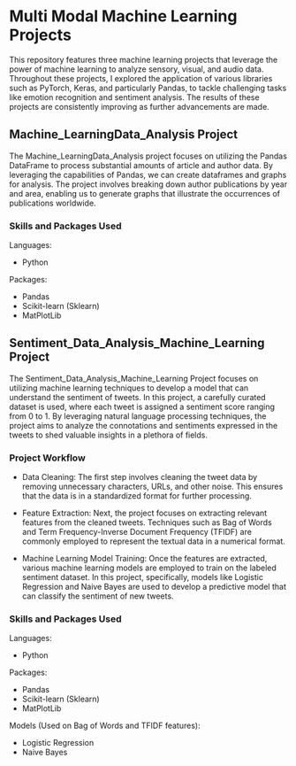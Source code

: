 # Multi Modal Machine Learning Projects
This repository features three machine learning projects that leverage the power of machine learning to analyze sensory, visual, and audio data. Throughout these projects, I explored the application of various libraries such as PyTorch, Keras, and particularly Pandas, to tackle challenging tasks like emotion recognition and sentiment analysis. The results of these projects are consistently improving as further advancements are made.

## Machine_LearningData_Analysis Project

The Machine_LearningData_Analysis project focuses on utilizing the Pandas DataFrame to process substantial amounts of article and author data. By leveraging the capabilities of Pandas, we can create dataframes and graphs for analysis. The project involves breaking down author publications by year and area, enabling us to generate graphs that illustrate the occurrences of publications worldwide.

  ### Skills and Packages Used
  Languages:
  - Python

  Packages:
  - Pandas
  - Scikit-learn (Sklearn)
  - MatPlotLib

## Sentiment_Data_Analysis_Machine_Learning Project
The Sentiment_Data_Analysis_Machine_Learning Project focuses on utilizing machine learning techniques to develop a model that can understand the sentiment of tweets. In this project, a carefully curated dataset is used, where each tweet is assigned a sentiment score ranging from 0 to 1. By leveraging natural language processing techniques, the project aims to analyze the connotations and sentiments expressed in the tweets to shed valuable insights in a plethora of fields.

### Project Workflow
- Data Cleaning: The first step involves cleaning the tweet data by removing unnecessary characters, URLs, and other noise. This ensures that the data is in a standardized format for further processing.

- Feature Extraction: Next, the project focuses on extracting relevant features from the cleaned tweets. Techniques such as Bag of Words and Term Frequency-Inverse Document Frequency (TFIDF) are commonly employed to represent the textual data in a numerical format.

- Machine Learning Model Training: Once the features are extracted, various machine learning models are employed to train on the labeled sentiment dataset. In this project, specifically, models like Logistic Regression and Naive Bayes are used to develop a predictive model that can classify the sentiment of new tweets.

### Skills and Packages Used
Languages:
  - Python

  Packages:
  - Pandas
  - Scikit-learn (Sklearn)
  - MatPlotLib

  Models (Used on Bag of Words and TFIDF features):
  - Logistic Regression
  - Naive Bayes


  
